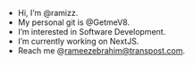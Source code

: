 - Hi, I’m @ramizz.
- My personal git is @GetmeV8.
- I’m interested in Software Development.
- I’m currently working on NextJS.
- Reach me @rameezebrahim@transpost.com.

<!---
raamizz/raamizz is a ✨ special ✨ repository because its `README.md` (this file) appears on your GitHub profile.
You can click the Preview link to take a look at your changes.
--->
